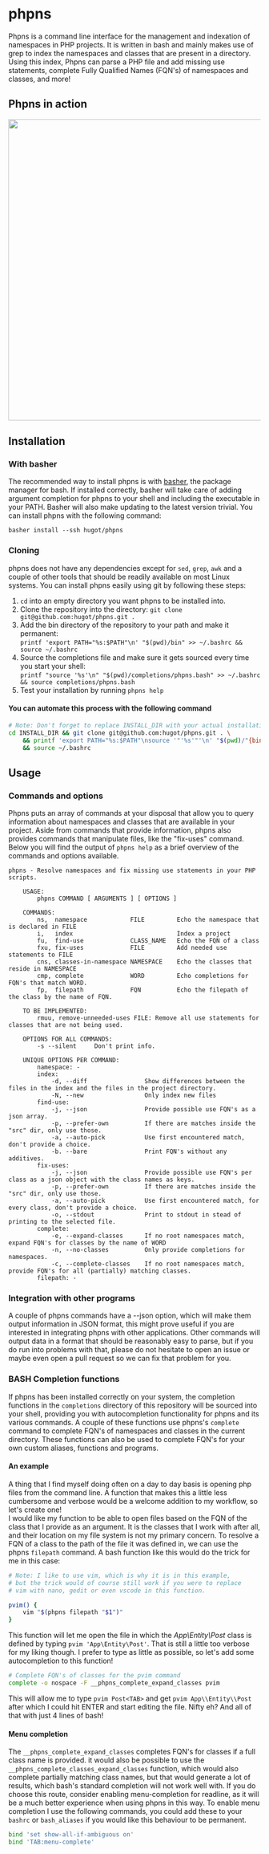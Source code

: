 # phpns
Phpns is a command line interface for the management and indexation of namespaces in PHP
projects. It is written in bash and mainly makes use of grep to index the namespaces
and classes that are present in a directory. Using this index, Phpns can parse a PHP 
file and add missing use statements, complete Fully Qualified Names (FQN's) of 
namespaces and classes, and more!

## Phpns in action
<img src="https://cloud.hugot.nl/public/phpns/phpns_low_res.gif" height="600"></img>


## Installation

### With basher
The recommended way to install phpns is with [basher](https://github.com/basherpm/basher), the
package manager for bash. If installed correctly, basher will take care of adding argument completion
for phpns to your shell and including the executable in your PATH. Basher will also make updating to
the latest version trivial. You can install phpns with the following command:

`basher install --ssh hugot/phpns`


### Cloning
phpns does not have any dependencies except for `sed`, `grep`, `awk` and a couple of other tools that
should be readily available on most Linux systems. You can install phpns easily using git by following these steps:

1. `cd` into an empty directory you want phpns to be installed into.
2. Clone the repository into the directory: `git clone git@github.com:hugot/phpns.git .`
3. Add the bin directory of the  repository to your path and make it permanent:  
`printf 'export PATH="%s:$PATH"\n' "$(pwd)/bin" >> ~/.bashrc && source ~/.bashrc`
4. Source the completions file and make sure it gets sourced every time you start your shell:  
`printf "source '%s'\n" "$(pwd)/completions/phpns.bash" >> ~/.bashrc && source completions/phpns.bash`
5. Test your installation by running `phpns help`

#### You can automate this process with the following command
```bash
# Note: Don't forget to replace INSTALL_DIR with your actual installation directory here!
cd INSTALL_DIR && git clone git@github.com:hugot/phpns.git . \
    && printf 'export PATH="%s:$PATH"\nsource '"'%s'"'\n' "$(pwd)/"{bin,completions/phpns.bash} >> ~/.bashrc \
    && source ~/.bashrc
```

## Usage

### Commands and options
Phpns puts an array of commands at your disposal that allow you to query information about namespaces
and classes that are available in your project. Aside from commands that provide information,
phpns also provides commands that manipulate files, like the "fix-uses" command.
Below you will find the output of `phpns help` as a brief overview of the commands and options available.

```
phpns - Resolve namespaces and fix missing use statements in your PHP scripts.
    
    USAGE:
        phpns COMMAND [ ARGUMENTS ] [ OPTIONS ]
    
    COMMANDS:
        ns,  namespace            FILE         Echo the namespace that is declared in FILE
        i,   index                             Index a project
        fu,  find-use             CLASS_NAME   Echo the FQN of a class
        fxu, fix-uses             FILE         Add needed use statements to FILE
        cns, classes-in-namespace NAMESPACE    Echo the classes that reside in NAMESPACE
        cmp, complete             WORD         Echo completions for FQN's that match WORD.
        fp,  filepath             FQN          Echo the filepath of the class by the name of FQN.

    TO BE IMPLEMENTED:
        rmuu, remove-unneeded-uses FILE: Remove all use statements for classes that are not being used.

    OPTIONS FOR ALL COMMANDS:
        -s --silent     Don't print info.
    
    UNIQUE OPTIONS PER COMMAND:
        namespace: -
        index:
            -d, --diff                Show differences between the files in the index and the files in the project directory.
            -N, --new                 Only index new files
        find-use:
            -j, --json                Provide possible use FQN's as a json array.
            -p, --prefer-own          If there are matches inside the "src" dir, only use those.
            -a, --auto-pick           Use first encountered match, don't provide a choice.
            -b. --bare                Print FQN's without any additives.
        fix-uses:
            -j, --json                Provide possible use FQN's per class as a json object with the class names as keys.
            -p, --prefer-own          If there are matches inside the "src" dir, only use those.
            -a, --auto-pick           Use first encountered match, for every class, don't provide a choice.
            -o, --stdout              Print to stdout in stead of printing to the selected file.
        complete:
            -e, --expand-classes      If no root namespaces match, expand FQN's for classes by the name of WORD
            -n, --no-classes          Only provide completions for namespaces.
            -c, --complete-classes    If no root namespaces match, provide FQN's for all (partially) matching classes.
        filepath: -

```

### Integration with other programs
A couple of phpns commands have a --json option, which will make them output information in JSON
format, this might prove useful if you are interested in integrating phpns with other applications.
Other commands will output data in a format that should be reasonably easy to parse, but if you do
run into problems with that, please do not hesitate to open an issue or maybe even open a pull request
so we can fix that problem for you.

### BASH Completion functions
If phpns has been installed correctly on your system, the completion functions in the `completions` directory of this repository
will be sourced into your shell, providing you with autocompletion functionality for phpns and its various commands.
A couple of these functions use phpns's `complete` command to complete FQN's of namespaces and classes in the 
current directory. These functions can also be used to complete FQN's for your own custom aliases, functions and programs.

#### An example
A thing that I find myself doing often on a day to day basis is opening php files from the command line. A function
that makes this a little less cumbersome and verbose would be a welcome addition to my workflow, so let's create one!  
I would like my function to be able to open files based on the FQN of the class that I provide as an argument. It is the classes
that I work with after all, and their location on my file system is not my primary concern. To resolve a FQN of a class to
the path of the file it was defined in, we can use the phpns `filepath` command. A bash function like this would do the
trick for me in this case:

```bash
# Note: I like to use vim, which is why it is in this example,
# but the trick would of course still work if you were to replace
# vim with nano, gedit or even vscode in this function.

pvim() {
    vim "$(phpns filepath "$1")"
}

```

This function will let me open the file in which the *App\Entity\Post* class is defined by typing
`pvim 'App\Entity\Post'`. That is still a little too verbose for my liking though. I prefer to type
as little as possible, so let's add some autocompletion to this function!

```bash
# Complete FQN's of classes for the pvim command
complete -o nospace -F __phpns_complete_expand_classes pvim

```

This will allow me to type `pvim Post<TAB>` and get `pvim App\\Entity\\Post` after which
I could hit ENTER and start editing the file. Nifty eh? And all of that with just 4 lines of bash!

#### Menu completion
The `__phpns_complete_expand_classes` completes FQN's for classes if a full class name is provided.
it would also be possible to use the `__phpns_complete_classes_expand_classes` function,
which would also complete partially matching class names, but that would
generate a lot of results, which bash's standard completion will not work well with.
If you do choose this route, consider enabling menu-completion for readline, as it will be a much
better experience when using phpns in this way. To enable menu completion I use the following commands, 
you could add these to your `bashrc` or `bash_aliases` if you would like this behaviour to be permanent.

```bash
bind 'set show-all-if-ambiguous on'
bind 'TAB:menu-complete'
```

